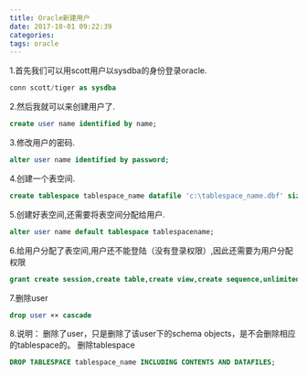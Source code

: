```yaml
---
title: Oracle新建用户
date: 2017-10-01 09:22:39
categories: 
tags: oracle
---
```

1.首先我们可以用scott用户以sysdba的身份登录oracle. 
```sql
conn scott/tiger as sysdba
```
2.然后我就可以来创建用户了. 
```sql
create user name identified by name;
```
3.修改用户的密码. <!--more-->
```sql
alter user name identified by password; 
```
4.创建一个表空间.
```sql
create tablespace tablespace_name datafile 'c:\tablespace_name.dbf' size 200M;
```
5.创建好表空间,还需要将表空间分配给用户. 
```sql
alter user name default tablespace tablespacename;
```
6.给用户分配了表空间,用户还不能登陆（没有登录权限）,因此还需要为用户分配权限 
```sql
grant create session,create table,create view,create sequence,unlimited tablespace to tablespace_name;
```
7.删除user
```sql
drop user ×× cascade
```
8.说明： 删除了user，只是删除了该user下的schema objects，是不会删除相应的tablespace的。
删除tablespace
```sql
DROP TABLESPACE tablespace_name INCLUDING CONTENTS AND DATAFILES;
```